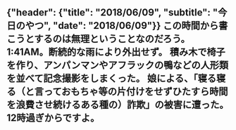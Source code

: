 {"header": {"title": "2018/06/09", "subtitle": "今日のやつ", "date": "2018/06/09"}}
この時間から書こうとするのは無理ということなのだろう。
1:41AM。断続的な雨により外出せず。
積み木で椅子を作り、アンパンマンやアフラックの鴨などの人形類を並べて記念撮影をしまくった。
娘による、「寝る寝る（と言っておもちゃ等の片付けをせずひたすら時間を浪費させ続けるある種の）詐欺」の被害に遭った。
12時過ぎからですよ。
---